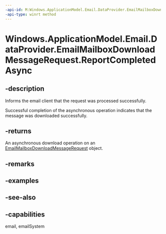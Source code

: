 ```yaml
---
-api-id: M:Windows.ApplicationModel.Email.DataProvider.EmailMailboxDownloadMessageRequest.ReportCompletedAsync
-api-type: winrt method
---
```


<!-- Method syntax
public Windows.Foundation.IAsyncAction ReportCompletedAsync()
-->

# Windows.ApplicationModel.Email.DataProvider.EmailMailboxDownloadMessageRequest.ReportCompletedAsync

## -description
Informs the email client that the request was processed successfully.

Successful completion of the asynchronous operation indicates that the message was downloaded successfully.

## -returns
An asynchronous download operation on an [EmailMailboxDownloadMessageRequest](emailmailboxdownloadmessagerequest.md) object.

## -remarks

## -examples

## -see-also

## -capabilities
email, emailSystem

